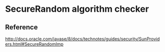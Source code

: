 SecureRandom algorithm checker
==============================

Reference
---------

http://docs.oracle.com/javase/8/docs/technotes/guides/security/SunProviders.html#SecureRandomImp
